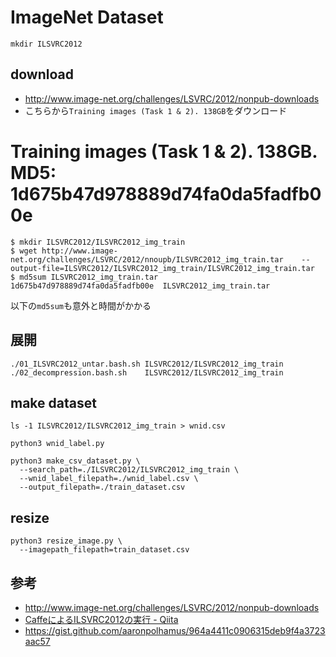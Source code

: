 # ImageNet Dataset

```
mkdir ILSVRC2012
```

## download
- http://www.image-net.org/challenges/LSVRC/2012/nonpub-downloads
- こちらから`Training images (Task 1 & 2). 138GB`をダウンロード

# Training images (Task 1 & 2). 138GB. MD5: 1d675b47d978889d74fa0da5fadfb00e

```
$ mkdir ILSVRC2012/ILSVRC2012_img_train
$ wget http://www.image-net.org/challenges/LSVRC/2012/nnoupb/ILSVRC2012_img_train.tar    --output-file=ILSVRC2012/ILSVRC2012_img_train/ILSVRC2012_img_train.tar
$ md5sum ILSVRC2012_img_train.tar
1d675b47d978889d74fa0da5fadfb00e  ILSVRC2012_img_train.tar
```

以下の`md5sum`も意外と時間がかかる

## 展開

```
./01_ILSVRC2012_untar.bash.sh ILSVRC2012/ILSVRC2012_img_train
./02_decompression.bash.sh    ILSVRC2012/ILSVRC2012_img_train
```


## make dataset

```
ls -1 ILSVRC2012/ILSVRC2012_img_train > wnid.csv
```

```
python3 wnid_label.py
```

```
python3 make_csv_dataset.py \
  --search_path=./ILSVRC2012/ILSVRC2012_img_train \
  --wnid_label_filepath=./wnid_label.csv \
  --output_filepath=./train_dataset.csv
```


## resize

```
python3 resize_image.py \
  --imagepath_filepath=train_dataset.csv
```


## 参考
- http://www.image-net.org/challenges/LSVRC/2012/nonpub-downloads
- [CaffeによるILSVRC2012の実行 - Qiita](https://qiita.com/htsst/items/2d69428cc538b5fa7497)
- https://gist.github.com/aaronpolhamus/964a4411c0906315deb9f4a3723aac57



